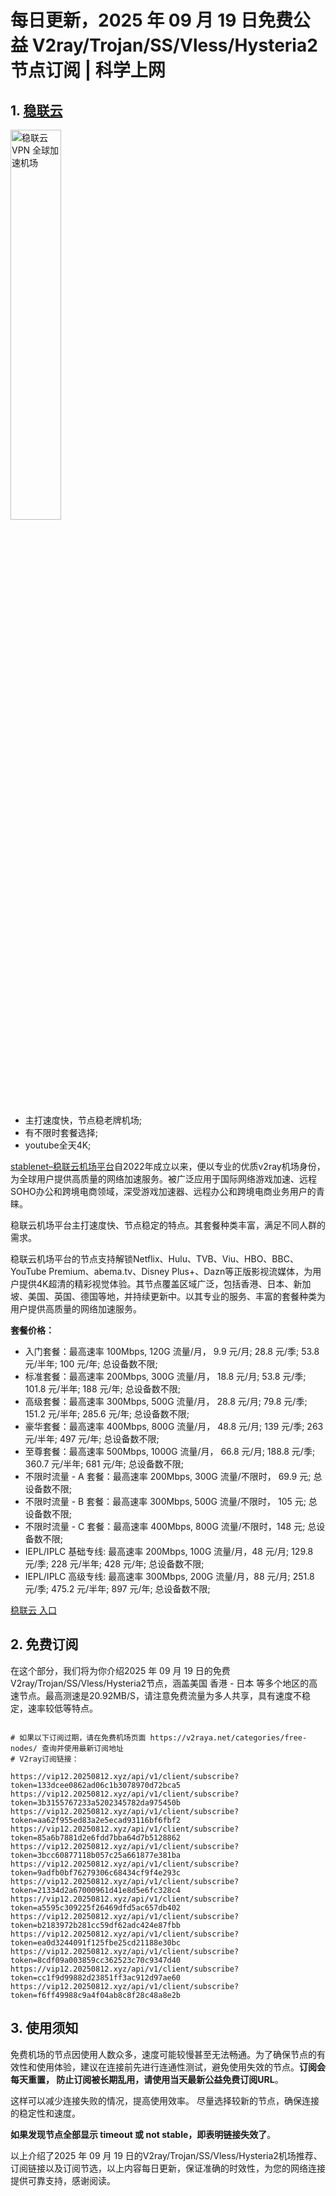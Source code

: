 # 每日更新，2025 年 09 月 19 日免费公益 V2ray/Trojan/SS/Vless/Hysteria2 节点订阅 | 科学上网

## 1. **[稳联云](https://shortlink3.20250812.xyz/1)**

<a href="https://shortlink3.20250812.xyz/1" target="_blank"><image src="https://v2raya.net/images/stablenet/logo.png" style="width: 40%" title="稳联云 VPN 全球加速机场" alt="稳联云 VPN 全球加速机场"/> </a>

- 主打速度快，节点稳老牌机场;
- 有不限时套餐选择;
- youtube全天4K;

[stablenet–稳联云机场平台](https://shortlink3.20250812.xyz/1)自2022年成立以来，便以专业的优质v2ray机场身份，为全球用户提供高质量的网络加速服务。被广泛应用于国际网络游戏加速、远程SOHO办公和跨境电商领域，深受游戏加速器、远程办公和跨境电商业务用户的青睐。

稳联云机场平台主打速度快、节点稳定的特点。其套餐种类丰富，满足不同人群的需求。

稳联云机场平台的节点支持解锁Netflix、Hulu、TVB、Viu、HBO、BBC、YouTube Premium、abema.tv、Disney Plus+、Dazn等正版影视流媒体，为用户提供4K超清的精彩视觉体验。其节点覆盖区域广泛，包括香港、日本、新加坡、美国、英国、德国等地，并持续更新中。以其专业的服务、丰富的套餐种类为用户提供高质量的网络加速服务。

**套餐价格：**

-   入门套餐：最高速率 100Mbps, 120G 流量/月， 9.9 元/月; 28.8 元/季; 53.8 元/半年; 100 元/年; 总设备数不限;
-   标准套餐：最高速率 200Mbps, 300G 流量/月， 18.8 元/月; 53.8 元/季; 101.8 元/半年; 188 元/年; 总设备数不限;
-   高级套餐：最高速率 300Mbps, 500G 流量/月， 28.8 元/月; 79.8 元/季; 151.2 元/半年; 285.6 元/年; 总设备数不限;
-   豪华套餐：最高速率 400Mbps, 800G 流量/月， 48.8 元/月; 139 元/季; 263 元/半年; 497 元/年; 总设备数不限;
-   至尊套餐：最高速率 500Mbps, 1000G 流量/月， 66.8 元/月; 188.8 元/季; 360.7 元/半年; 681 元/年; 总设备数不限;
-   不限时流量 - A 套餐：最高速率 200Mbps, 300G 流量/不限时， 69.9 元; 总设备数不限;
-   不限时流量 - B 套餐：最高速率 300Mbps, 500G 流量/不限时， 105 元; 总设备数不限;
-   不限时流量 - C 套餐：最高速率 400Mbps, 800G 流量/不限时，148 元; 总设备数不限;
-   IEPL/IPLC 基础专线: 最高速率 200Mbps, 100G 流量/月，48 元/月; 129.8 元/季; 228 元/半年; 428 元/年; 总设备数不限;
-   IEPL/IPLC 高级专线: 最高速率 300Mbps, 200G 流量/月，88 元/月; 251.8 元/季; 475.2 元/半年; 897 元/年; 总设备数不限;

<a href="https://shortlink3.20250812.xyz/1" target="_blank">稳联云 入口</a>

## 2. 免费订阅

在这个部分，我们将为你介绍2025 年 09 月 19 日的免费V2ray/Trojan/SS/Vless/Hysteria2节点，涵盖美国 香港 - 日本 等多个地区的高速节点。最高测速是20.92MB/S，请注意免费流量为多人共享，具有速度不稳定，速率较低等特点。

```code

# 如果以下订阅过期，请在免费机场页面 https://v2raya.net/categories/free-nodes/ 查询并使用最新订阅地址
# V2ray订阅链接：

https://vip12.20250812.xyz/api/v1/client/subscribe?token=133dcee0862ad06c1b3078970d72bca5
https://vip12.20250812.xyz/api/v1/client/subscribe?token=3b3155767233a5202345782da975450b
https://vip12.20250812.xyz/api/v1/client/subscribe?token=aa62f955ed83a2e5ecad93116bf6fbf2
https://vip12.20250812.xyz/api/v1/client/subscribe?token=85a6b7881d2e6fdd7bba64d7b5128862
https://vip12.20250812.xyz/api/v1/client/subscribe?token=3bcc60877118b057c25a661877e381ba
https://vip12.20250812.xyz/api/v1/client/subscribe?token=9adfb0bf76279306c68434cf9f4e293c
https://vip12.20250812.xyz/api/v1/client/subscribe?token=21334d2a67000961d41e8d5e6fc328c4
https://vip12.20250812.xyz/api/v1/client/subscribe?token=a5595c309225f26469dfd5ac657db402
https://vip12.20250812.xyz/api/v1/client/subscribe?token=b2183972b281cc59df62adc424e87fbb
https://vip12.20250812.xyz/api/v1/client/subscribe?token=ea0d3244091f125fbe25cd21188e30bc
https://vip12.20250812.xyz/api/v1/client/subscribe?token=8cdf09a003859cc362523c70c9347d40
https://vip12.20250812.xyz/api/v1/client/subscribe?token=cc1f9d99882d23851ff3ac912d97ae60
https://vip12.20250812.xyz/api/v1/client/subscribe?token=f6ff49988c9a4f04ab8c8f28c48a8e2b

```

## 3. 使用须知

免费机场的节点因使用人数众多，速度可能较慢甚至无法畅通。为了确保节点的有效性和使用体验，建议在连接前先进行连通性测试，避免使用失效的节点。**订阅会每天重置， 防止订阅被长期乱用，请使用当天最新公益免费订阅URL**。

这样可以减少连接失败的情况，提高使用效率。
尽量选择较新的节点，确保连接的稳定性和速度。

**如果发现节点全部显示 timeout 或 not stable，即表明链接失效了**。

以上介绍了2025 年 09 月 19 日的V2ray/Trojan/SS/Vless/Hysteria2机场推荐、订阅链接以及订阅节选，以上内容每日更新，保证准确的时效性，为您的网络连接提供可靠支持，感谢阅读。
